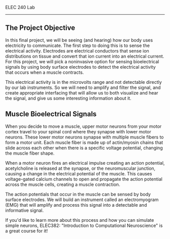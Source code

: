 ELEC 240 Lab

------------------------------------------------------------------------

## The Project Objective

In this final project, we will be seeing (and hearing) how our body uses
electricity to communicate. The first step to doing this is to sense the
electrical activity. Electrodes are electrical conductors that sense ion
distributions on tissue and convert that ion current into an electrical
current. For this project, we will pick a noninvasive option for sensing
bioelectrical signals by using body surface electrodes to detect the
electrical activity that occurs when a muscle contracts.

This electrical activity is in the microvolts range and not detectable
directly by our lab instruments. So we will need to amplify and filter the
signal, and create appropriate interfacing that will allow us to both
visualize and hear the signal, and give us some interesting information about
it.

## Muscle Bioelectrical Signals

When you decide to move a muscle, upper motor neurons from your motor cortex
travel to your spinal cord where they synapse with lower motor neurons. These
lower motor neurons synapse with multiple muscle fibers to form a motor unit.
Each muscle fiber is made up of actin/myosin chains that slide across each
other when there is a specific voltage potential, changing the muscle fiber
shape.

When a motor neuron fires an electrical impulse creating an action potential,
acetylcholine is released at the synapse, or the neuromuscular junction,
causing a change in the electrical potential of the muscle. This causes
voltage-gated calcium channels to open and propagate the action potential
across the muscle cells, creating a muscle contraction.

The action potentials that occur in the muscle can be sensed by body surface
electrodes. We will build an instrument called an electromyogram (EMG) that
will amplify and process this signal into a detectable and informative signal.

If you'd like to learn more about this process and how you can simulate simple
neurons, ELEC382: "Introduction to Computational Neuroscience" is a great course
for it!
